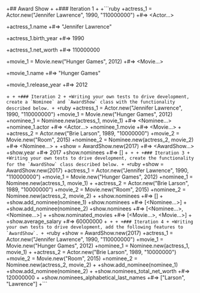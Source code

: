 +## Award Show
+
+### Iteration 1
+
+```ruby
+actress_1 = Actor.new("Jennifer Lawrence", 1990, "110000000")
+#=> <Actor...>

+actress_1.name
+#=> "Jennifer Lawrence"

+actress_1.birth_year
+#=> 1990

+actress_1.net_worth
+#=> 110000000

+movie_1 = Movie.new("Hunger Games", 2012)
+#=> <Movie...>

+movie_1.name
+#=> "Hunger Games"

+movie_1.release_year
+#=> 2012

+```
+
+### Iteration 2
+
+Writing your own tests to drive development, create a `Nominee` and `AwardShow` class with the functionality described below.
+
+```ruby
+actress_1 = Actor.new("Jennifer Lawrence", 1990, "110000000")
+movie_1 = Movie.new("Hunger Games", 2012)
+nominee_1 = Nominee.new(actress_1, movie_1)
+#=> <Nominee...>
+nominee_1.actor
+#=> <Actor...>
+nominee_1.movie
+#=> <Movie...>
+
+actress_2 = Actor.new("Brie Larson", 1989, "10000000")
+movie_2 = Movie.new("Room", 2015)
+nominee_2 = Nominee.new(actress_2, movie_2)
+#=> <Nominee...>
+
+show = AwardShow.new(2017)
+#=> <AwardShow...>
+show.year
+#=> 2017
+show.nominees
+#=> []
+```
+
+
+### Iteration 3
+
+Writing your own tests to drive development, create the functionality for the `AwardShow` class described below.
+
+```ruby
+show = AwardShow.new(2017)
+actress_1 = Actor.new("Jennifer Lawrence", 1990, "110000000")
+movie_1 = Movie.new("Hunger Games", 2012)
+nominee_1 = Nominee.new(actress_1, movie_1)
+
+actress_2 = Actor.new("Brie Larson", 1989, "10000000")
+movie_2 = Movie.new("Room", 2015)
+nominee_2 = Nominee.new(actress_2, movie_2)
+
+show.nominees
+#=> []
+
+show.add_nominee(nominee_1)
+show.nominees
+#=> [<Nominee...>]
+
+show.add_nominee(nominee_2)
+show.nominees
+#=> [<Nominee...>, <Nominee...>]
+
+show.nominated_movies
+#=> [<Movie...>, <Movie...>]
+
+show.average_salary
+#=> 60000000
+```
+
+
+### Iteration 4
+
+Writing your own tests to drive development, add the following features to `AwardShow`.
+
+```ruby
+show = AwardShow.new(2017)
+actress_1 = Actor.new("Jennifer Lawrence", 1990, "110000000")
+movie_1 = Movie.new("Hunger Games", 2012)
+nominee_1 = Nominee.new(actress_1, movie_1)
+
+actress_2 = Actor.new("Brie Larson", 1989, "10000000")
+movie_2 = Movie.new("Room", 2015)
+nominee_2 = Nominee.new(actress_2, movie_2)
+
+show.add_nominee(nominee_1)
+show.add_nominee(nominee_2)
+
+show.nominees_total_net_worth
+#=> 120000000
+
+show.nominees_alphabetical_last_names
+#=> ["Larson", "Lawrence"]
+```
